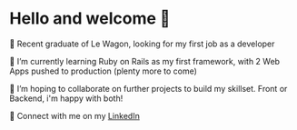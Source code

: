 # Hello and welcome 👋

🔭 Recent graduate of Le Wagon, looking for my first job as a developer

🌱 I’m currently learning Ruby on Rails as my first framework, with
    2 Web Apps pushed to production (plenty more to come)

👯 I’m hoping to collaborate on further projects to build my skillset.
    Front or Backend, i'm happy with both!

💬 Connect with me on my [LinkedIn](www.linkedin.com/in/20Rwillcox)

